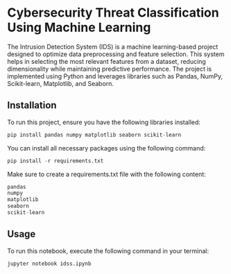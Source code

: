 
# Cybersecurity Threat Classification Using Machine Learning

The Intrusion Detection System (IDS) is a machine learning-based project designed to optimize data preprocessing and feature selection. This system helps in selecting the most relevant features from a dataset, reducing dimensionality while maintaining predictive performance. The project is implemented using Python and leverages libraries such as Pandas, NumPy, Scikit-learn, Matplotlib, and Seaborn.


## Installation

To run this project, ensure you have the following libraries installed:

```python
pip install pandas numpy matplotlib seaborn scikit-learn
```
You can install all necessary packages using the following command:
```python
pip install -r requirements.txt
```
Make sure to create a requirements.txt file with the following content:
```python
pandas
numpy
matplotlib
seaborn
scikit-learn
```
    
## Usage
To run this notebook, execute the following command in your terminal:

```bash
jupyter notebook idss.ipynb
```


